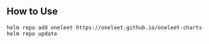 ## How to Use

```
helm repo add oneleet https://oneleet.github.io/oneleet-charts
helm repo update
```